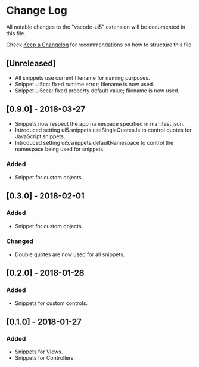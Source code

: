 # Change Log
All notable changes to the "vscode-ui5" extension will be documented in this file.

Check [Keep a Changelog](http://keepachangelog.com/) for recommendations on how to structure this file.

## [Unreleased]
- All snippets use current filename for naming purposes.
- Snippet ui5cc: fixed runtime error; filename is now used.
- Snippet ui5cca: fixed property default value; filename is now used.

## [0.9.0] - 2018-03-27
- Snippets now respect the app namespace specified in manifest.json.
- Introduced setting ui5.snippets.useSingleQuotesJs to control quotes for JavaScript snippets.
- Introduced setting ui5.snippets.defaultNamespace to control the namespace being used for snippets.

### Added
- Snippet for custom objects.

## [0.3.0] - 2018-02-01

### Added
- Snippet for custom objects.

### Changed
- Double quotes are now used for all snippets.

## [0.2.0] - 2018-01-28

### Added
- Snippets for custom controls.

## [0.1.0] - 2018-01-27

### Added
- Snippets for Views.
- Snippets for Controllers.